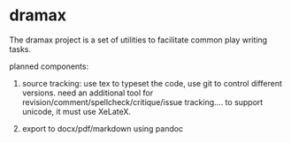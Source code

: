 # dramax

The dramax project is a set of utilities to facilitate common play writing tasks.

planned components:

1. source tracking: use tex to typeset the code, use git to control different versions.
need an additional tool for revision/comment/spellcheck/critique/issue tracking....
to support unicode, it must use XeLateX.

2. export to docx/pdf/markdown using pandoc

